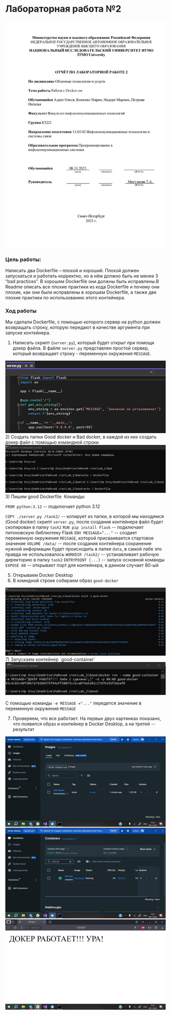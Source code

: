 # Лабораторная работа №2
<img src="/pics/titul1.jpg" alt="Титульный лист">

### Цель работы: 
Написать два Dockerfile – плохой и хороший. Плохой должен запускаться и работать корректно, но в нём должно быть не менее 3 “bad practices”. В хорошем Dockerfile они должны быть исправлены.В Readme описать все плохие практики из кода Dockerfile и почему они плохие, как они были исправлены в хорошем  Dockerfile, а также две плохие практики по использованию этого контейнера.

### Ход работы

Мы сделали Dockerfile, с помощью которого сервер на python должен возвращать строку, которую передают в качестве аргумента при запуске контейнера.

1) Написать скрипт (`server.py`), который будет открыт при помощи докер файла. В файле `server.py` представлен простой сервер, который возвращает строку - переменную окружения `MESSAGE`.
<img src="/pics/python_server.jpg" alt="">
2) Создать папки Good  docker и Bad docker, в каждой из них создать докер файл с помощью командной строки
<img src="/pics/create_docker.jpg" alt="">
3) Пишем good Dockerfile 
<img src="/pics/good-docker.jpg" alt="">
Команды:

`FROM python:3.12` -- подключает python 3.12

`COPY ./server.py /task2/` -- копирует из папки, в которой мы находимся (Good docker) скрипт `server.py`, после создания контейнера файл будет скопирован в папку `task2`
`RUN pip install Flask` -- подключает питоновскую библиотеку Flask
`ENV MESSAGE="..."` -- создает переменную окружения `MESSAGE`, которой присваивается стартовое значение
`VOLUME /data/` -- после создания контейнера сохранение нужной информации будет происходить в папке `data`, в самой лабе это правда не использовалось
`WORKDIR /task2/` -- устанавливает рабочую директорию в папку `task2`
`ENTRYPOINT [...]` -- запуск основной команды
`EXPOSE 80` -- открывает порт для контейнера, в данном случает 80-ый

5) Открываем Docker Desktop
6) В комндной строке собираем образ `good-docker`
<img src="/pics/good-image.jpg" alt="">
7) Запускаем контейнер `good-container`
<img src="/pics/good-cont-run.jpg" alt="">

С помощью команды `-e MESSAGE ="..."` передется значение в переменную окружения `MESSAGE`

7) Проверяем, что все работает. На первых двух картинках показано, что появился образ и контейнер в Docker Desktop, а на третей -- результат
<img src="/pics/rez-image.jpg" alt="">
<img src="/pics/rez-cont.jpg" alt="">
<img src="/pics/rez.jpg" alt="">
